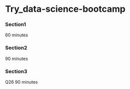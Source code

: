 # Try_data-science-bootcamp
  
### Section1  
60 minutes

### Section2
90 minutes

### Section3
Q26 90 minutes